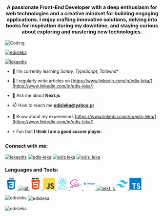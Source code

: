 <h3 align="center">A passionate Front-End Developer with a deep enthusiasm for web technologies and a creative mindset for building engaging applications. I enjoy crafting innovative solutions, delving into books for inspiration during my downtime, and staying curious about exploring and mastering new technologies.</h3>
<img align="center" alt="Coding" width="400" src="https://cdn.dribbble.com/users/1708816/screenshots/15637256/media/f9826f0af8a49462f048262a8502035b.gif" />



<p align="left"> <a href="https://github.com/ryo-ma/github-profile-trophy"><img src="https://github-profile-trophy.vercel.app/?username=edisleka" alt="edisleka" /></a> </p>

<p align="left"> <a href="https://twitter.com/lekaedis" target="blank"><img src="https://img.shields.io/twitter/follow/lekaedis?logo=twitter&style=for-the-badge" alt="lekaedis" /></a> </p>

- 🌱 I’m currently learning *Sanity, TypeScript, Tailwind**

- 📝 I regularly write articles on [https://www.linkedin.com/in/edis-leka/](https://www.linkedin.com/in/edis-leka/)

- 💬 Ask me about **Next.js**

- 📫 How to reach me **edisleka@yahoo.gr**

- 📄 Know about my experiences [https://www.linkedin.com/in/edis-leka/](https://www.linkedin.com/in/edis-leka/)

- ⚡ Fun fact **I think I am a good soccer player.**

<h3 align="left">Connect with me:</h3>
<p align="left">
<a href="https://twitter.com/lekaedis" target="blank"><img align="center" src="https://raw.githubusercontent.com/rahuldkjain/github-profile-readme-generator/master/src/images/icons/Social/twitter.svg" alt="lekaedis" height="30" width="40" /></a>
<a href="https://linkedin.com/in/edis-leka" target="blank"><img align="center" src="https://raw.githubusercontent.com/rahuldkjain/github-profile-readme-generator/master/src/images/icons/Social/linked-in-alt.svg" alt="edis-leka" height="30" width="40" /></a>
<a href="https://fb.com/edis leka" target="blank"><img align="center" src="https://raw.githubusercontent.com/rahuldkjain/github-profile-readme-generator/master/src/images/icons/Social/facebook.svg" alt="edis leka" height="30" width="40" /></a>
<a href="https://instagram.com/edis_leka" target="blank"><img align="center" src="https://raw.githubusercontent.com/rahuldkjain/github-profile-readme-generator/master/src/images/icons/Social/instagram.svg" alt="edis_leka" height="30" width="40" /></a>
</p>

<h3 align="left">Languages and Tools:</h3>
<p align="left"> 
  <a href="https://www.w3schools.com/css/" target="_blank" rel="noreferrer"> 
    <img src="https://raw.githubusercontent.com/devicons/devicon/master/icons/css3/css3-original-wordmark.svg" alt="css3" width="40" height="40"/> 
  </a> 
  <a href="https://git-scm.com/" target="_blank" rel="noreferrer"> 
    <img src="https://www.vectorlogo.zone/logos/git-scm/git-scm-icon.svg" alt="git" width="40" height="40"/> 
  </a> 
  <a href="https://www.w3.org/html/" target="_blank" rel="noreferrer"> 
    <img src="https://raw.githubusercontent.com/devicons/devicon/master/icons/html5/html5-original-wordmark.svg" alt="html5" width="40" height="40"/> 
  </a> 
  <a href="https://developer.mozilla.org/en-US/docs/Web/JavaScript" target="_blank" rel="noreferrer"> 
    <img src="https://raw.githubusercontent.com/devicons/devicon/master/icons/javascript/javascript-original.svg" alt="javascript" width="40" height="40"/> 
  </a> 
  <a href="https://reactjs.org/" target="_blank" rel="noreferrer"> 
    <img src="https://raw.githubusercontent.com/devicons/devicon/master/icons/react/react-original-wordmark.svg" alt="react" width="40" height="40"/> 
  </a> 
  <a href="https://sass-lang.com" target="_blank" rel="noreferrer"> 
    <img src="https://raw.githubusercontent.com/devicons/devicon/master/icons/sass/sass-original.svg" alt="sass" width="40" height="40"/> 
  </a> 
  <a href="https://webpack.js.org" target="_blank" rel="noreferrer"> 
    <img src="https://raw.githubusercontent.com/devicons/devicon/d00d0969292a6569d45b06d3f350f463a0107b0d/icons/webpack/webpack-original-wordmark.svg" alt="webpack" width="40" height="40"/> 
  </a> 
  <a href="https://nextjs.org/" target="_blank" rel="noreferrer"> 
    <img src="https://cdn.worldvectorlogo.com/logos/nextjs-2.svg" alt="next.js" width="40" height="40"/> 
  </a> 
  <a href="https://tailwindcss.com/" target="_blank" rel="noreferrer"> 
    <img src="https://raw.githubusercontent.com/devicons/devicon/master/icons/tailwindcss/tailwindcss-plain.svg" alt="tailwindcss" width="40" height="40"/> 
  </a> 
  <a href="https://www.typescriptlang.org/" target="_blank" rel="noreferrer"> 
    <img src="https://raw.githubusercontent.com/devicons/devicon/master/icons/typescript/typescript-original.svg" alt="typescript" width="40" height="40"/> 
  </a>
</p>


<p><img align="left" src="https://github-readme-stats.vercel.app/api/top-langs?username=edisleka&show_icons=true&locale=en&layout=compact" alt="edisleka" /></p>

<p>&nbsp;<img align="center" src="https://github-readme-stats.vercel.app/api?username=edisleka&show_icons=true&locale=en" alt="edisleka" /></p>

<p><img align="center" src="https://github-readme-streak-stats.herokuapp.com/?user=edisleka&" alt="edisleka" /></p>
